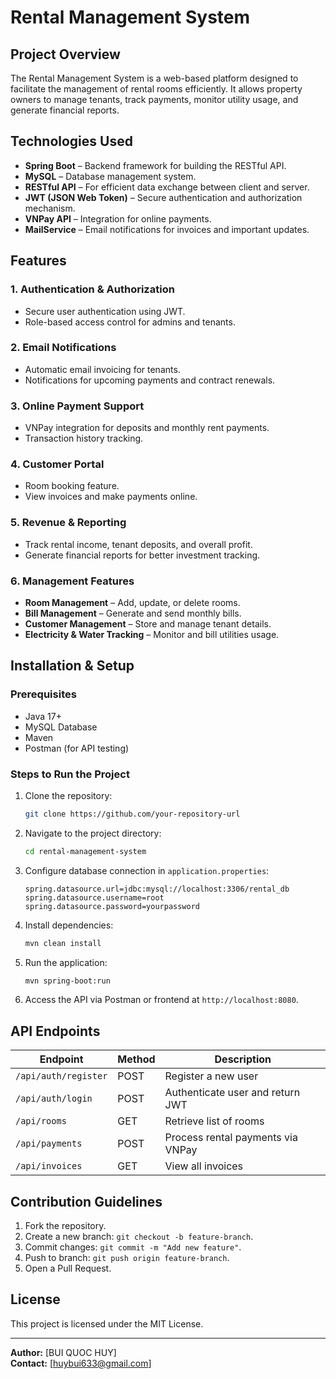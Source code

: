 # Rental Management System

## Project Overview
The Rental Management System is a web-based platform designed to facilitate the management of rental rooms efficiently. It allows property owners to manage tenants, track payments, monitor utility usage, and generate financial reports.

## Technologies Used
- **Spring Boot** – Backend framework for building the RESTful API.
- **MySQL** – Database management system.
- **RESTful API** – For efficient data exchange between client and server.
- **JWT (JSON Web Token)** – Secure authentication and authorization mechanism.
- **VNPay API** – Integration for online payments.
- **MailService** – Email notifications for invoices and important updates.

## Features
### 1. Authentication & Authorization
- Secure user authentication using JWT.
- Role-based access control for admins and tenants.

### 2. Email Notifications
- Automatic email invoicing for tenants.
- Notifications for upcoming payments and contract renewals.

### 3. Online Payment Support
- VNPay integration for deposits and monthly rent payments.
- Transaction history tracking.

### 4. Customer Portal
- Room booking feature.
- View invoices and make payments online.

### 5. Revenue & Reporting
- Track rental income, tenant deposits, and overall profit.
- Generate financial reports for better investment tracking.

### 6. Management Features
- **Room Management** – Add, update, or delete rooms.
- **Bill Management** – Generate and send monthly bills.
- **Customer Management** – Store and manage tenant details.
- **Electricity & Water Tracking** – Monitor and bill utilities usage.

## Installation & Setup
### Prerequisites
- Java 17+
- MySQL Database
- Maven
- Postman (for API testing)

### Steps to Run the Project
1. Clone the repository:
   ```bash
   git clone https://github.com/your-repository-url
   ```
2. Navigate to the project directory:
   ```bash
   cd rental-management-system
   ```
3. Configure database connection in `application.properties`:
   ```properties
   spring.datasource.url=jdbc:mysql://localhost:3306/rental_db
   spring.datasource.username=root
   spring.datasource.password=yourpassword
   ```
4. Install dependencies:
   ```bash
   mvn clean install
   ```
5. Run the application:
   ```bash
   mvn spring-boot:run
   ```
6. Access the API via Postman or frontend at `http://localhost:8080`.

## API Endpoints
| Endpoint | Method | Description |
|----------|--------|-------------|
| `/api/auth/register` | POST | Register a new user |
| `/api/auth/login` | POST | Authenticate user and return JWT |
| `/api/rooms` | GET | Retrieve list of rooms |
| `/api/payments` | POST | Process rental payments via VNPay |
| `/api/invoices` | GET | View all invoices |

## Contribution Guidelines
1. Fork the repository.
2. Create a new branch: `git checkout -b feature-branch`.
3. Commit changes: `git commit -m "Add new feature"`.
4. Push to branch: `git push origin feature-branch`.
5. Open a Pull Request.

## License
This project is licensed under the MIT License.

---
**Author:** [BUI QUOC HUY]  
**Contact:** [huybui633@gmail.com]

